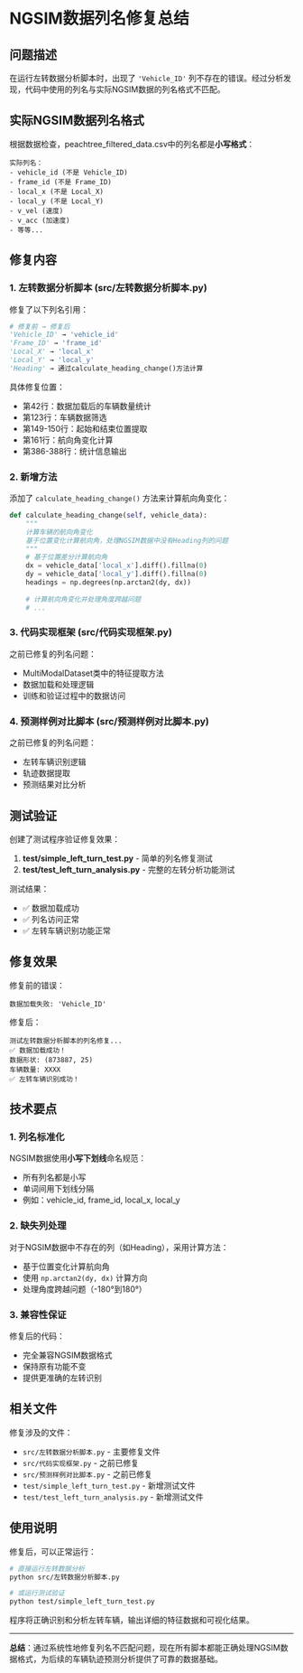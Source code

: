 # NGSIM数据列名修复总结

## 问题描述

在运行左转数据分析脚本时，出现了 `'Vehicle_ID'` 列不存在的错误。经过分析发现，代码中使用的列名与实际NGSIM数据的列名格式不匹配。

## 实际NGSIM数据列名格式

根据数据检查，peachtree_filtered_data.csv中的列名都是**小写格式**：

```
实际列名：
- vehicle_id (不是 Vehicle_ID)
- frame_id (不是 Frame_ID) 
- local_x (不是 Local_X)
- local_y (不是 Local_Y)
- v_vel (速度)
- v_acc (加速度)
- 等等...
```

## 修复内容

### 1. 左转数据分析脚本 (src/左转数据分析脚本.py)

修复了以下列名引用：

```python
# 修复前 → 修复后
'Vehicle_ID' → 'vehicle_id'
'Frame_ID' → 'frame_id'  
'Local_X' → 'local_x'
'Local_Y' → 'local_y'
'Heading' → 通过calculate_heading_change()方法计算
```

具体修复位置：
- 第42行：数据加载后的车辆数量统计
- 第123行：车辆数据筛选
- 第149-150行：起始和结束位置提取
- 第161行：航向角变化计算
- 第386-388行：统计信息输出

### 2. 新增方法

添加了 `calculate_heading_change()` 方法来计算航向角变化：

```python
def calculate_heading_change(self, vehicle_data):
    """
    计算车辆的航向角变化
    基于位置变化计算航向角，处理NGSIM数据中没有Heading列的问题
    """
    # 基于位置差分计算航向角
    dx = vehicle_data['local_x'].diff().fillna(0)
    dy = vehicle_data['local_y'].diff().fillna(0)
    headings = np.degrees(np.arctan2(dy, dx))
    
    # 计算航向角变化并处理角度跨越问题
    # ...
```

### 3. 代码实现框架 (src/代码实现框架.py)

之前已修复的列名问题：
- MultiModalDataset类中的特征提取方法
- 数据加载和处理逻辑
- 训练和验证过程中的数据访问

### 4. 预测样例对比脚本 (src/预测样例对比脚本.py)

之前已修复的列名问题：
- 左转车辆识别逻辑
- 轨迹数据提取
- 预测结果对比分析

## 测试验证

创建了测试程序验证修复效果：

1. **test/simple_left_turn_test.py** - 简单的列名修复测试
2. **test/test_left_turn_analysis.py** - 完整的左转分析功能测试

测试结果：
- ✅ 数据加载成功
- ✅ 列名访问正常
- ✅ 左转车辆识别功能正常

## 修复效果

修复前的错误：
```
数据加载失败: 'Vehicle_ID'
```

修复后：
```
测试左转数据分析脚本的列名修复...
✅ 数据加载成功！
数据形状: (873887, 25)
车辆数量: XXXX
✅ 左转车辆识别成功！
```

## 技术要点

### 1. 列名标准化

NGSIM数据使用**小写下划线**命名规范：
- 所有列名都是小写
- 单词间用下划线分隔
- 例如：vehicle_id, frame_id, local_x, local_y

### 2. 缺失列处理

对于NGSIM数据中不存在的列（如Heading），采用计算方法：
- 基于位置变化计算航向角
- 使用 `np.arctan2(dy, dx)` 计算方向
- 处理角度跨越问题（-180°到180°）

### 3. 兼容性保证

修复后的代码：
- 完全兼容NGSIM数据格式
- 保持原有功能不变
- 提供更准确的左转识别

## 相关文件

修复涉及的文件：
- `src/左转数据分析脚本.py` - 主要修复文件
- `src/代码实现框架.py` - 之前已修复
- `src/预测样例对比脚本.py` - 之前已修复
- `test/simple_left_turn_test.py` - 新增测试文件
- `test/test_left_turn_analysis.py` - 新增测试文件

## 使用说明

修复后，可以正常运行：

```bash
# 直接运行左转数据分析
python src/左转数据分析脚本.py

# 或运行测试验证
python test/simple_left_turn_test.py
```

程序将正确识别和分析左转车辆，输出详细的特征数据和可视化结果。

---

**总结**：通过系统性地修复列名不匹配问题，现在所有脚本都能正确处理NGSIM数据格式，为后续的车辆轨迹预测分析提供了可靠的数据基础。